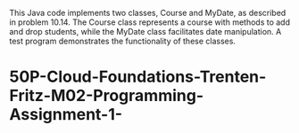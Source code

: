 This Java code implements two classes, Course and MyDate, as described in problem 10.14.
The Course class represents a course with methods to add and drop students, while the MyDate class facilitates date manipulation. 
A test program demonstrates the functionality of these classes. 
# 50P-Cloud-Foundations-Trenten-Fritz-M02-Programming-Assignment-1-
